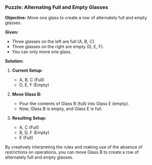 ### Puzzle: Alternating Full and Empty Glasses

**Objective:** 
Move one glass to create a row of alternately full and empty glasses.

**Given:**
- Three glasses on the left are full (A, B, C).
- Three glasses on the right are empty (D, E, F).
- You can only move one glass.

**Solution:**

1. **Current Setup:**
   - A, B, C (Full)
   - D, E, F (Empty)

2. **Move Glass B:**
   - Pour the contents of Glass B (full) into Glass E (empty).
   - Now, Glass B is empty, and Glass E is full.

3. **Resulting Setup:**
   - A, C (Full)
   - B, D, F (Empty)
   - E (Full)

By creatively interpreting the rules and making use of the absence of restrictions on operations, you can move Glass B to create a row of alternately full and empty glasses.
